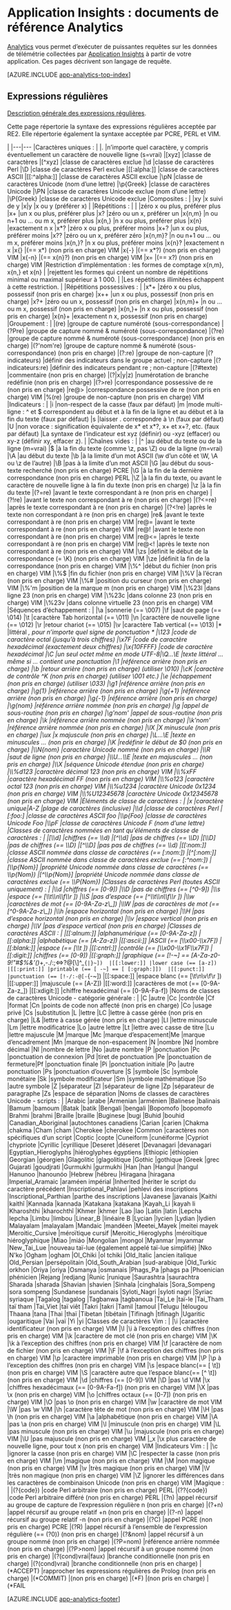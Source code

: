 <properties 
	pageTitle="Documents de référence pour Analytics dans Application Insights" 
	description="Expressions régulières dans Analytics, le puissant outil de recherche d’Application Insights." 
	services="application-insights" 
    documentationCenter=""
	authors="alancameronwills" 
	manager="douge"/>

<tags 
	ms.service="application-insights" 
	ms.workload="tbd" 
	ms.tgt_pltfrm="ibiza" 
	ms.devlang="na" 
	ms.topic="article" 
	ms.date="03/21/2016" 
	ms.author="awills"/>

# Application Insights : documents de référence Analytics

[Analytics](app-analytics.md) vous permet d’exécuter de puissantes requêtes sur les données de télémétrie collectées par [Application Insights](app-insights-overview.md) à partir de votre application. Ces pages décrivent son langage de requête.


[AZURE.INCLUDE [app-analytics-top-index](../../includes/app-analytics-top-index.md)]

## Expressions régulières


[Description générale des expressions régulières](https://github.com/google/re2/wiki/Syntax).

Cette page répertorie la syntaxe des expressions régulières acceptée par RE2. Elle répertorie également la syntaxe acceptée par PCRE, PERL et VIM.

|
|---|---
|Caractères uniques : | 
|. |n’importe quel caractère, y compris éventuellement un caractère de nouvelle ligne (s=vrai) 
|[xyz] |classe de caractères 
|[^xyz] |classe de caractères exclue 
|\\d |classe de caractères Perl 
|\\D |classe de caractères Perl exclue 
|[[:alpha:]] |classe de caractères ASCII 
|[[:^alpha:]] |classe de caractères ASCII exclue 
|\\pN |classe de caractères Unicode (nom d’une lettre) 
|\\p{Greek} |classe de caractères Unicode 
|\\PN |classe de caractères Unicode exclue (nom d’une lettre) 
|\\P{Greek} |classe de caractères Unicode exclue 
|Composites : | 
|xy |x suivi de y 
|x|y |x ou y (préférer x) 
| |Répétitions : | | |zéro x ou plus, préférer plus |x+ |un x ou plus, préférer plus |x? |zéro ou un x, préférer un |x{n,m} |n ou n+1 ou ... ou m x, préférer plus |x{n,} |n x ou plus, préférer plus |x{n} |exactement n x |x*? |zéro x ou plus, préférer moins |x+? |un x ou plus, préférer moins |x?? |zéro ou un x, préférer zéro |x{n,m}? |n ou n+1 ou ... ou m x, préférer moins |x{n,}? |n x ou plus, préférer moins |x{n}? |exactement n x |x{} |(== x*) (non pris en charge) VIM |x{-} |(== x*?) (non pris en charge) VIM |x{-n} |(== x{n}?) (non pris en charge) VIM |x= |(== x?) (non pris en charge) VIM |Restriction d’implémentation : les formes de comptage x{n,m}, x{n,} et x{n} | |rejettent les formes qui créent un nombre de répétitions minimal ou maximal supérieur à 1 000. | |Les répétitions illimitées échappent à cette restriction. | |Répétitions possessives : | |x*+ |zéro x ou plus, possessif (non pris en charge) |x++ |un x ou plus, possessif (non pris en charge) |x?+ |zéro ou un x, possessif (non pris en charge) |x{n,m}+ |n ou ... ou m x, possessif (non pris en charge) |x{n,}+ |n x ou plus, possessif (non pris en charge) |x{n}+ |exactement n x, possessif (non pris en charge) |Groupement : | |(re) |groupe de capture numéroté (sous-correspondance) |(?P<name>re) |groupe de capture nommé & numéroté (sous-correspondance) |(?<name>re) |groupe de capture nommé & numéroté (sous-correspondance) (non pris en charge) |(?'nom're) |groupe de capture nommé & numéroté (sous-correspondance) (non pris en charge) |(?:re) |groupe de non-capture |(?indicateurs) |définir des indicateurs dans le groupe actuel ; non-capture |(?indicateurs:re) |définir des indicateurs pendant re ; non-capture |(?#texte) |commentaire (non pris en charge) |(?|x|y|z) |numérotation de branche redéfinie (non pris en charge) |(?>re) |correspondance possessive de re (non pris en charge) |re@> |correspondance possessive de re (non pris en charge) VIM |%(re) |groupe de non-capture (non pris en charge) VIM |Indicateurs : | |i |non-respect de la casse (faux par défaut) |m |mode multi-ligne : ^ et $ correspondent au début et à la fin de la ligne et au début et à la fin du texte (faux par défaut) |s |laisser . correspondre à \\n (faux par défaut) |U |non vorace : signification équivalente de x* et x*?, x+ et x+?, etc. (faux par défaut) |La syntaxe de l’indicateur est xyz (définir) ou -xyz (effacer) ou xy-z (définir xy, effacer z). | |Chaînes vides : | |^ |au début du texte ou de la ligne (m=vrai) |$ |à la fin du texte (comme \\z, pas \\Z) ou de la ligne (m=vrai) |\\A |au début du texte |\\b |à la limite d’un mot ASCII (\\w d’un côté et \\W, \\A ou \\z de l’autre) |\\B |pas à la limite d’un mot ASCII |\\G |au début du sous-texte recherché (non pris en charge) PCRE |\\G |à la fin de la dernière correspondance (non pris en charge) PERL |\\Z |à la fin du texte, ou avant le caractère de nouvelle ligne à la fin du texte (non pris en charge) |\\z |à la fin du texte |(?=re) |avant le texte correspondant à re (non pris en charge) |(?!re) |avant le texte non correspondant à re (non pris en charge) |(?<=re) |après le texte correspondant à re (non pris en charge) |(?<!re) |après le texte non correspondant à re (non pris en charge) |re& |avant le texte correspondant à re (non pris en charge) VIM |re@= |avant le texte correspondant à re (non pris en charge) VIM |re@! |avant le texte non correspondant à re (non pris en charge) VIM |re@<= |après le texte correspondant à re (non pris en charge) VIM |re@<! |après le texte non correspondant à re (non pris en charge) VIM |\\zs |définit le début de la correspondance (= \\K) (non pris en charge) VIM |\\ze |définit la fin de la correspondance (non pris en charge) VIM |\\%^ |début du fichier (non pris en charge) VIM |\\%$ |fin du fichier (non pris en charge) VIM |\\%V |à l’écran (non pris en charge) VIM |\\%# |position du curseur (non pris en charge) VIM |\\%'m |position de la marque m (non pris en charge) VIM |\\%23l |dans ligne 23 (non pris en charge) VIM |\\%23c |dans colonne 23 (non pris en charge) VIM |\\%23v |dans colonne virtuelle 23 (non pris en charge) VIM |Séquences d’échappement : | |\\a |sonnerie (== \\007) |\\f |saut de page (== \\014) |\\t |caractère Tab horizontal (== \\011) |\\n |caractère de nouvelle ligne (== \\012) |\\r |retour chariot (== \\015) |\\v |caractère Tab vertical (== \\013) |* |littéral *, pour n’importe quel signe de ponctuation * |\\123 |code de caractère octal (jusqu’à trois chiffres) |\\x7F |code de caractère hexadécimal (exactement deux chiffres) |\\x{10FFFF} |code de caractère hexadécimal |\\C |un seul octet même en mode UTF-8|\\Q...\\E |texte littéral ... même si ... contient une ponctuation |\\1 |référence arrière (non pris en charge) |\\b |retour arrière (non pris en charge) (utiliser \\010) |\\cK |caractère de contrôle ^K (non pris en charge) (utiliser \\001 etc.) |\\e |échappement (non pris en charge) (utiliser \\033) |\\g1 |référence arrière (non pris en charge) |\\g{1} |référence arrière (non pris en charge) |\\g{+1} |référence arrière (non pris en charge) |\\g{-1} |référence arrière (non pris en charge) |\\g{nom} |référence arrière nommée (non pris en charge) |\\g<name> |appel de sous-routine (non pris en charge) |\\g'nom' |appel de sous-routine (non pris en charge) |\\k<name> |référence arrière nommée (non pris en charge) |\\k'nom' |référence arrière nommée (non pris en charge) |\\lX |X minuscule (non pris en charge) |\\ux |x majuscule (non pris en charge) |\\L...\\E |texte en minuscules ... (non pris en charge) |\\K |redéfinir le début de $0 (non pris en charge) |\\N{nom} |caractère Unicode nommé (non pris en charge) |\\R |saut de ligne (non pris en charge) |\\U...\\E |texte en majuscules ... (non pris en charge) |\\X |séquence Unicode étendue (non pris en charge) |\\%d123 |caractère décimal 123 (non pris en charge) VIM |\\%xFF |caractère hexadécimal FF (non pris en charge) VIM |\\%o123 |caractère octal 123 (non pris en charge) VIM |\\%u1234 |caractère Unicode 0x1234 (non pris en charge) VIM |\\%U12345678 |caractère Unicode 0x12345678 (non pris en charge) VIM |Éléments de classe de caractères : | |x |caractère unique|A-Z |plage de caractères (inclusive) |\\d |classe de caractères Perl |[:foo:] |classe de caractères ASCII foo |\\p{Foo} |classe de caractères Unicode Foo |\\pF |classe de caractères Unicode F (nom d’une lettre) |Classes de caractères nommées en tant qu’éléments de classe de caractères : | |[\\d] |chiffres (== \\d) |[^\\d] |pas de chiffres (== \\D) |[\\D] |pas de chiffres (== \\D) |[^\\D] |pas pas de chiffres (== \\d) |[[:nom:]] |classe ASCII nommée dans classe de caractères (== [:nom:]) |[^[:nom:]] |classe ASCII nommée dans classe de caractères exclue (== [:^nom:]) |[\\p{Nom}] |propriété Unicode nommée dans classe de caractères (== \\p{Nom}) |[^\\p{Nom}] |propriété Unicode nommée dans classe de caractères exclue (== \\P{Nom}) |Classes de caractères Perl (toutes ASCII uniquement) : | |\\d |chiffres (== [0-9]) |\\D |pas de chiffres (== [^0-9]) |\\s |espace (== [\\t\\n\\f\\r ]) |\\S |pas d’espace (== [^\\t\\n\\f\\r ]) |\\w |caractères de mot (== [0-9A-Za-z\_]) |\\W |pas de caractères de mot (== [^0-9A-Za-z\_]) |\\h |espace horizontal (non pris en charge) |\\H |pas d’espace horizontal (non pris en charge) |\\v |espace vertical (non pris en charge) |\\V |pas d’espace vertical (non pris en charge) |Classes de caractères ASCII : | |[[:alnum:]] |alphanumérique (== [0-9A-Za-z]) |[[:alpha:]] |alphabétique (== [A-Za-z]) |[[:ascii:]] |ASCII (== [\\x00-\\x7F]) |[[:blank:]] |espace (== [\\t ]) |[[:cntrl:]] |contrôle (== [\\x00-\\x1F\\x7F]) |[[:digit:]] |chiffres (== [0-9]) |[[:graph:]] |graphique (== [!-~] == [A-Za-z0-9!"#$%&’()*+,-./:;<=>?@[\\]^\_`{|}~]) 
|[[:lower:]] |lower case (== [a-z]) 
|[[:print:]] |printable (== [ -~] == [ [:graph:]]) 
|[[:punct:]] |punctuation (== [!-/:-@[-`{-~]) |[[:space:]] |espace blanc (== [\\t\\n\\v\\f\\r ]) |[[:upper:]] |majuscule (== [A-Z]) |[[:word:]] |caractères de mot (== [0-9A-Za-z\_]) |[[:xdigit:]] |chiffre hexadécimal (== [0-9A-Fa-f]) |Noms de classes de caractères Unicode - catégorie générale : | |C |autre |Cc |contrôle |Cf |format |Cn |points de code non affecté (non pris en charge) |Co |usage privé |Cs |substitution |L |lettre |LC |lettre à casse gérée (non pris en charge) |L& |lettre à casse gérée (non pris en charge) |Ll |lettre minuscule |Lm |lettre modificatrice |Lo |autre lettre |Lt |lettre avec casse de titre |Lu |lettre majuscule |M |marque |Mc |marque d’espacement|Me |marque d’encadrement |Mn |marque de non-espacement |N |nombre |Nd |nombre décimal |Nl |nombre de lettre |No |autre nombre |P |ponctuation |Pc |ponctuation de connexion |Pd |tiret de ponctuation |Pe |ponctuation de fermeture|Pf |ponctuation finale |Pi |ponctuation initiale |Po |autre ponctuation |Ps |ponctuation d’ouverture |S |symbole |Sc |symbole monétaire |Sk |symbole modificateur |Sm |symbole mathématique |So |autre symbole |Z |séparateur |Zl |séparateur de ligne |Zp |séparateur de paragraphe |Zs |espace de séparation |Noms de classes de caractères Unicode - scripts : | |Arabic |arabe |Armenian |arménien |Balinese |balinais |Bamum |bamoum |Batak |batik |Bengali |bengali |Bopomofo |bopomofo |Brahmi |brahmi |Braille |braille |Buginese |bugi |Buhid |bouhid |Canadian\_Aboriginal |autochtones canadiens |Carian |carien |Chakma |chakma |Cham |cham |Cherokee |cherokee |Common |caractères non spécifiques d’un script |Coptic |copte |Cuneiform |cunéiforme |Cypriot |chypriote |Cyrillic |cyrillique |Deseret |déseret |Devanagari |devanagari |Egyptian\_Hieroglyphs |hiéroglyphes égyptiens |Ethiopic |éthiopien |Georgian |géorgien |Glagolitic |glagolitique |Gothic |gothique |Greek |grec |Gujarati |goudjrati |Gurmukhi |gurmukhi |Han |han |Hangul |hangul |Hanunoo |hanounóo |Hebrew |hébreu |Hiragana |hiragana |Imperial\_Aramaic |araméen impérial |Inherited |hériter le script du caractère précédent |Inscriptional\_Pahlavi |pehlevi des inscriptions |Inscriptional\_Parthian |parthe des inscriptions |Javanese |javanais |Kaithi |kaithî |Kannada |kannada |Katakana |katakana |Kayah\_Li |kayah li |Kharoshthi |kharochthî |Khmer |khmer |Lao |lao |Latin |latin |Lepcha |lepcha |Limbu |limbou |Linear\_B |linéaire B |Lycian |lycien |Lydian |lydien |Malayalam |malayalam |Mandaic |mandéen |Meetei\_Mayek |meitei mayek |Meroitic\_Cursive |méroïtique cursif |Meroitic\_Hieroglyphs |méroïtique hiéroglyphique |Miao |miáo |Mongolian |mongol |Myanmar |myanmar |New\_Tai\_Lue |nouveau taï-lue (également appelé taï-lue simplifié) |Nko |N'ko |Ogham |ogham |Ol\_Chiki |ol tchiki |Old\_Italic |ancien italique |Old\_Persian |persépolitain |Old\_South\_Arabian |sud-arabique |Old\_Turkic |orkhon |Oriya |oriya |Osmanya |osmanais |Phags\_Pa |phags pa |Phoenician |phénicien |Rejang |redjang |Runic |runique |Saurashtra |saurachtra |Sharada |sharada |Shavian |shavien |Sinhala |cinghalais |Sora\_Sompeng |sora sompeng |Sundanese |sundanais |Syloti\_Nagri |syloti nagri |Syriac |syriaque |Tagalog |tagalog |Tagbanwa |tagbanoua |Tai\_Le |taï-le |Tai\_Tham |taï tham |Tai\_Viet |taï viêt |Takri |takri |Tamil |tamoul |Telugu |télougou |Thaana |tana |Thai |thaï |Tibetan |tibétain |Tifinagh |tifinagh |Ugaritic |ougaritique |Vai |vaï |Yi |yi |Classes de caractères Vim : | |\\i |caractère identificateur (non pris en charge) VIM |\\I |\\i à l’exception des chiffres (non pris en charge) VIM |\\k |caractère de mot clé (non pris en charge) VIM |\\K |\\k à l’exception des chiffres (non pris en charge) VIM |\\f |caractère de nom de fichier (non pris en charge) VIM |\\F |\\f à l’exception des chiffres (non pris en charge) VIM |\\p |caractère imprimable (non pris en charge) VIM |\\P |\\p à l’exception des chiffres (non pris en charge) VIM |\\s |espace blanc(== [ \\t]) (non pris en charge) VIM |\\S |caractère autre que l’espace blanc(== [^ \\t]) (non pris en charge) VIM |\\d |chiffres (== [0-9]) VIM |\\D |pas \\d VIM |\\x |chiffres hexadécimaux (== [0-9A-Fa-f]) (non pris en charge) VIM |\\X |pas \\x (non pris en charge) VIM |\\o |chiffres octaux (== [0-7]) (non pris en charge) VIM |\\O |pas \\o (non pris en charge) VIM |\\w |caractère de mot VIM |\\W |pas \\w VIM |\\h |caractère tête de mot (non pris en charge) VIM |\\H |pas \\h (non pris en charge) VIM |\\a |alphabétique (non pris en charge) VIM |\\A |pas \\a (non pris en charge) VIM |\\l |minuscule (non pris en charge) VIM |\\L |pas minuscule (non pris en charge) VIM |\\u |majuscule (non pris en charge) VIM |\\U |pas majuscule (non pris en charge) VIM |\_x |\\x plus caractère de nouvelle ligne, pour tout x (non pris en charge) VIM |Indicateurs Vim : | |\\c |ignorer la casse (non pris en charge) VIM |\\C |respecter la casse (non pris en charge) VIM |\\m |magique (non pris en charge) VIM |\\M |non magique (non pris en charge) VIM |\\v |très magique (non pris en charge) VIM |\\V |très non magique (non pris en charge) VIM |\\Z |ignorer les différences dans les caractères de combinaison Unicode (non pris en charge) VIM |Magique : | |(?{code}) |code Perl arbitraire (non pris en charge) PERL |(??{code}) |code Perl arbitraire différé (non pris en charge) PERL |(?n) |appel récursif au groupe de capture de l’expression régulière n (non pris en charge) |(?+n) |appel récursif au groupe relatif +n (non pris en charge) |(?-n) |appel récursif au groupe relatif -n (non pris en charge) |(?C) |appel PCRE (non pris en charge) PCRE |(?R) |appel récursif à l’ensemble de l’expression régulière (== (?0)) (non pris en charge) |(?&nom) |appel récursif à un groupe nommé (non pris en charge) |(?P=nom) |référence arrière nommée (non pris en charge) |(?P>nom) |appel récursif à un groupe nommé (non pris en charge) |(?(cond)vrai|faux) |branche conditionnelle (non pris en charge) |(?(cond)vrai) |branche conditionnelle (non pris en charge) |(*ACCEPT) |rapprocher les expressions régulières de Prolog (non pris en charge) |(*COMMIT) |(non pris en charge) |(*F) |(non pris en charge) |(*FAIL




[AZURE.INCLUDE [app-analytics-footer](../../includes/app-analytics-footer.md)]

<!---HONumber=AcomDC_0330_2016-->